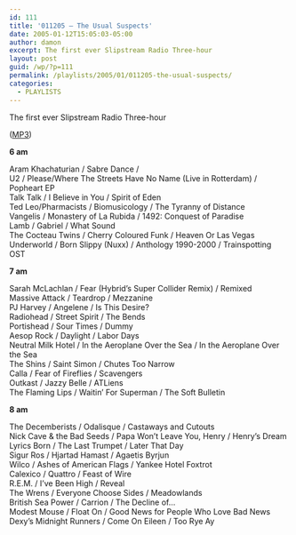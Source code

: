 ```yaml
---
id: 111
title: '011205 – The Usual Suspects'
date: 2005-01-12T15:05:03-05:00
author: damon
excerpt: The first ever Slipstream Radio Three-hour
layout: post
guid: /wp/?p=111
permalink: /playlists/2005/01/011205-the-usual-suspects/
categories:
  - PLAYLISTS
---
```

The first ever Slipstream Radio Three-hour

([MP3](https://storage.googleapis.com/radioslipstream/radio/slipstream011205.mp3))

<strong>6 am</strong>

Aram Khachaturian / Sabre Dance /  
U2 / Please/Where The Streets Have No Name (Live in Rotterdam) / Popheart EP  
Talk Talk / I Believe in You / Spirit of Eden  
Ted Leo/Pharmacists / Biomusicology / The Tyranny of Distance  
Vangelis / Monastery of La Rubida / 1492: Conquest of Paradise  
Lamb / Gabriel / What Sound  
The Cocteau Twins / Cherry Coloured Funk / Heaven Or Las Vegas  
Underworld / Born Slippy (Nuxx) / Anthology 1990-2000 / Trainspotting OST

<strong>7 am</strong>

Sarah McLachlan / Fear (Hybrid’s Super Collider Remix) / Remixed  
Massive Attack / Teardrop / Mezzanine  
PJ Harvey / Angelene / Is This Desire?  
Radiohead / Street Spirit / The Bends  
Portishead / Sour Times / Dummy  
Aesop Rock / Daylight / Labor Days  
Neutral Milk Hotel / In the Aeroplane Over the Sea / In the Aeroplane Over the Sea  
The Shins / Saint Simon / Chutes Too Narrow  
Calla / Fear of Fireflies / Scavengers  
Outkast / Jazzy Belle / ATLiens  
The Flaming Lips / Waitin’ For Superman / The Soft Bulletin

<strong>8 am</strong>

The Decemberists / Odalisque / Castaways and Cutouts  
Nick Cave & the Bad Seeds / Papa Won’t Leave You, Henry / Henry’s Dream  
Lyrics Born / The Last Trumpet / Later That Day  
Sigur Ros / Hjartad Hamast / Agaetis Byrjun  
Wilco / Ashes of American Flags / Yankee Hotel Foxtrot  
Calexico / Quattro / Feast of Wire  
R.E.M. / I’ve Been High / Reveal  
The Wrens / Everyone Choose Sides / Meadowlands  
British Sea Power / Carrion / The Decline of…  
Modest Mouse / Float On / Good News for People Who Love Bad News  
Dexy’s Midnight Runners / Come On Eileen / Too Rye Ay